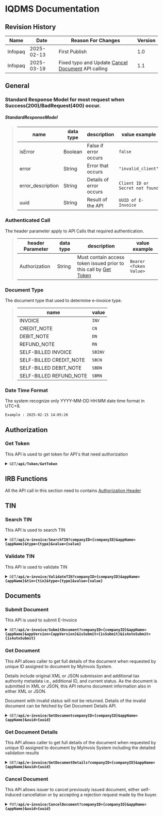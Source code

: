 # IQDMS Documentation

## Revision History

| Name | Date       | Reason For Changes  | Version   |
| ---- | ---------- | ------------------- | --------- |
| Infopaq | 2025-02-13 | First Publish       | 1.0       |
| Infopaq | 2025-03-19 | Fixed typo and Update [Cancel Document](#cancel-document) API calling | 1.1 |

## General
### Standard Response Model for most request when Success(200)/BadRequest(400) occur.

##### StandardResponseModel
> | name | data type | description | value example |
> | -------------- | ---- | ----------- | ------------- |
> | isError | Boolean | False if error occurs | `false` |
> | error | String | Error that occurs | `"invalid_client"` |
> | error_description | String | Details of error occurs | `Client ID or Secret not found` |
> | uuid | String | Result of the API | `UUID of E-Invoice` |

### Authenticated Call
The header parameter apply to API Calls that required authentication.

> | header Parameter | data type | description | value example |
> | -------------- | ---- | ----------- | ------------- |
> | Authorization | String | Must contain access token issued prior to this call by [Get Token](#get-token) | `Bearer <Token Value>` |

### Document Type
The document type that used to determine e-invoice type.
> | name | value |
> | ---- | ----  | 
> | INVOICE | `INV` |
> | CREDIT_NOTE | `CN` |
> | DEBIT_NOTE | `DN` |
> | REFUND_NOTE | `RN` |
> | SELF-BILLED INVOICE | `SBINV` |
> | SELF-BILLED CREDIT_NOTE | `SBCN` |
> | SELF-BILLED DEBIT_NOTE | `SBDN` |
> | SELF-BILLED REFUND_NOTE | `SBRN` |

### Date Time Format
The system recognize only YYYY-MM-DD HH:MM date time format in UTC+8.

`Example : 2025-02-15 14:05:26`

## Authorization
### Get Token
This API is used to get token for API's that need authorization

<details>
<summary><code>GET</code></code><code><b>/api/Token/GetToken</b></code></summary>

#### Body Parameters
> | name | data type | description | value example | requirement |
> | -------------- | ---- | ----------- | ------------- | ----------- |
> | client_id | String | Client ID Provided by VSS | | Mandatory |
> | client_secret | String | Client Secret Provided by VSS | | Mandatory |
> | onbehalfof | String | Company ID provided by VSS | | Mandatory |
> | grant_type | String | Must be ‘client_credentials’ | | Mandatory |
> | scope | String | Optional, can be leave blank. | | Optional |

##### JSON Sample
```
{
  "client_id": "your-client-id-here",
  "client_secret": "your-client-secret-here",
  "grant_type": "client_credentials",
  "onbehalfof": "your-companyid-here",
  "scope": ""
}
```


#### Responses

> | http code     | content-type                      | response                                                            |
> |---------------|-----------------------------------|---------------------------------------------------------------------|
> | `200`         | `application/json`                | `Signature Token`                                |
> | `400`         | `application/json`                | [Standard Response Model](#general)                       |

##### Signature Token
> | name | data type | description | value example |
> | -------------- | ---- | ----------- | ------------- |
> | access_token | JWT Token | Encoded JWT token structure that contains the fields of the issued token, token protection attributes | |
> | token_type | String | Solution in this case returns only Bearer authentication tokens | Bearer |
> | expires_in | Number | The lifetime of the access token defined in seconds | 3600 |
> | submitDate | DateTime | Token Issued Date Time in UTC | 2025-02-12 13:00 |
> | expiredDate | DateTime | Token Expired Date Time in UTC  | 2025-02-12 14:00 |

</details>

## IRB Functions
All the API call in this section need to contains [Authorization Header](#authenticated-call)

## TIN

### Search TIN
This API is used to search TIN

<details>
<summary><code>GET</code></code><code><b>/api/e-invoice/SearchTIN?companyID={companyID}&appName={appName}&type={type}&value={value}</b></code></summary>

#### Parameters
> | name | data type | description | value example | requirement |
> | -------------- | ---- | ----------- | ------------- | ----------- |
> | companyID | String | Company ID Provided by VSS | `GV` | Mandatory |
> | appName | String | Application Name Provided by VSS | `GV` | Mandatory |
> | type | String | NRIC, PASSPORTY, BRN, ARMY | `BRN` | Mandatory |
> | value | String | The actual value of the ID Type selected. For example, if NRIC selected as ID Type, then pass the NRIC value here. | `2014087894` | Mandatory |

#### Responses

> | http code     | content-type                      | response                                                            |
> |---------------|-----------------------------------|---------------------------------------------------------------------|
> | `200`         | `application/json`                | `{"isError":"false","uuid":"C25845632020"}` [Standard Response Model](#general)                            |
> | `400`         | `application/json`                | [Standard Response Model](#general)                       |

</details>

### Validate TIN
This API is used to validate TIN

<details>
<summary><code>GET</code></code><code><b>/api/e-invoice/ValidateTIN?companyID={companyID}&appName={appName}&tin={tin}&type={type}&value={value}</b></code></summary>

#### Query Parameters
> | name | data type | description | value example | requirement |
> | -------------- | ---- | ----------- | ------------- | ----------- |
> | companyID | String | Company ID Provided by VSS | `GV` | Mandatory |
> | appName | String | Application Name Provided by VSS | `GV` | Mandatory |
> | tin | String | The Tax Identification Number to get the validity of the tin. | `C25845632020` | Mandatory |
> | type | String | NRIC, PASSPORTY, BRN, ARMY | `BRN` | Mandatory |
> | value | String | The actual value of the ID Type selected. For example, if NRIC selected as ID Type, then pass the NRIC value here. | `2014087894` | Mandatory |

#### Responses

> | http code     | content-type                      | response                                                            |
> |---------------|-----------------------------------|---------------------------------------------------------------------|
> | `200`         | `application/json`                | `{"isError":"false","error_description":"{TIN is valid.}"}` [Standard Response Model](#general)                            |
> | `400`         | `application/json`                | [Standard Response Model](#general)                       |

</details>

## Documents

### Submit Document
This API is used to submit E-Invoice

<details>
<summary><code>GET</code></code><code><b>/api/e-invoice/SubmitDocument?companyID={companyID}&appName={appName}&appVersion={appVersion}&isSubmit={isSubmit}&isAutoSubmit={isAutoSubmit}</b></code></summary>

#### Query Parameters
> | name | data type | description | value example | requirement |
> | -------------- | ---- | ----------- | ------------- | ----------- |
> | companyID | String | Company ID Provided by VSS | `GV` | Mandatory |
> | appName | String | Application Name Provided by VSS | `GV` | Mandatory |
> | appVersion | String | Application Version | `1.0` | Mandatory |
> | isSubmit | String | (1, 0) Used to control if a user wants to submit to the IRB or just for testing purposes. Default is 1, which will submit to the IRB, where 0 is not. | `1` | Optional |
> | isAutoSubmit | String | (1,0) Used to control if a user wants to auto submit an invoice for more than 3 days. Default is 1, for invoice that is more than 3 days, the system will use the current date time as the e-invoice date time. | `1` | Optional |

Body of the request need to have a [document](#document) below, all the field length follow [IRB Standard](https://sdk.myinvois.hasil.gov.my/documents/invoice-v1-1/).

#### Document

* Supplier
> * Field for supplier information
* Customer
> * Field for buyer information
* Delivery
> * Field for delivery information

> | name | data type | description | value example | requirement |
> | -------------- | ---- | ----------- | ------------- | ----------- |
> | SupplierID | String | Supplier ID (for internal used only, won't be able to check at MyInvois Portal) | | Mandatory |
> | SupplierName | String | Name of business or individual who will be the supplier providing the goods / services in a commercial transaction. | | Mandatory |
> | SupplierTIN | String | Supplier’s TIN assigned by LHDNM | `C2584563222` | Mandatory |
> | SupplierSchemeType | String | NRIC/BRN/ARMY/PASSPORT | `BRN` | Mandatory |
> | SupplierSchemeID | String | Scheme Type Value | `202001234567` | Mandatory |
> | SupplierSSTNo | String | Supplier's SST No. | | Mandatory for SST-registrant |
> | SupplierTTXNo | String | Supplier's Tourism Tax No. | | Mandatory for tourism tax registrant |
> | SupplierAddress | String | Supplier's Address | | Mandatory |
> | SupplierCity | String | Supplier's City | | Mandatory |
> | SupplierState | String | Supplier's State | | Mandatory |
> | SupplierPostal | String | Supplier's Postal | | Mandatory |
> | SupplierCountry | String | Supplier's Country | | Mandatory |
> | SupplierPhone | String | Supplier's Phone | | Mandatory |
> | SupplierEmail | String | Supplier's Email | | Optional |
> | MSICCode | String | 5-digit numeric code that represent the supplier’s business nature and activity | `01111` | Mandatory |
> | BusinessActivity | String | Description of the Supplier’s business activity | `01111` | Mandatory |
> | CustomerID | String | Customer ID (for internal used only, won't be able to check at MyInvois Portal) | | Mandatory |
> | CustomerName | String | Name of recipient of goods / services who is the issuer of the self-billed e-Invoice in a commercial transaction | | Mandatory |
> | CustomerTIN | String | Recipient’s TIN assigned by LHDNM | `C2584563222` | Mandatory |
> | CustomerSchemeType | String | NRIC/BRN/ARMY/PASSPORT | `BRN` | Mandatory |
> | CustomerSchemeID | String | Scheme Type Value | `202001234567` | Mandatory |
> | CustomerSSTNo | String | Customer's SST No. | | Mandatory for SST-registrant |
> | CustomerTTXNo | String | Customer's Tourism Tax No. | | Mandatory for tourism tax registrant |
> | CustomerAddress | String | Customer's Address | | Mandatory |
> | CustomerCity | String | Customer's City | | Mandatory |
> | CustomerState | String | Customer's State | | Mandatory |
> | CustomerPostal | String | Customer's Postal | | Mandatory |
> | CustomerCountry | String | Customer's Country | | Mandatory |
> | CustomerPhone | String | Customer's Phone | | Mandatory |
> | CustomerEmail | String | Customer's Email | | Optional |
> | JobSheetNo | String | Internal Invoice Reference No. | | Mandatory |
> | BillNo | String | Internal Invoice Reference No. | | Mandatory |
> | BillDate | DateTime | Original Invoice Date | | Mandatory |
> | DocType | String | Document Type For Submit | [Document Type](#document-type) | Optional |
> | FrequencyOfBilling | String | Frequency of the invoice (e.g., Daily, Weekly, Biweekly, Monthly, Bimonthly, Quarterly, Half-yearly, Yearly, Others / Not Applicable) | `Daily` | Optional |
> | BillStartDate | DateTime | start date of the transaction interval | `2025-02-01` | Mandatory |
> | BillEndDate | DateTime | end date of the transaction interval | `2025-02-28` | Mandatory |
> | MatchedBillNo | String | Bill No. of the matched Invoice | | Mandatory if Credit Note/Refund Note for E-Invoice with UUID |
> | MatchedUUID | String | UUID of the matched Invoice | | Mandatory if Credit Note/Refund Note for E-Invoice with UUID |
> | MatchedBillDate | String | Internal Invoice Reference No. | | Mandatory if Credit Note/Refund Note for E-Invoice with UUID |
> | ServiceTax | Number | Service Tax Amount of the Invoice | | Mandatory |
> | ServiceTaxRate | Number | Service Tax Rate of the Invoice | | Mandatory |
> | DiscountAmount | Number | Discount Amount of the Invoice | | Mandatory |
> | AmountB4GST | Number | Total Amount before Tax of the Invoice | | Mandatory |
> | Amount | Number | Total Amount after Tax of the Invoice | | Mandatory |
> | RoundingAmount | Number | Rounding Amount of the Invoice | 0 | Mandatory |
> | VoucherAmount | Number |Voucher Amount of the Invoice | 0 | Mandatory |
> | [DocReference](#docreference) | object | Used to specify additional document reference like K1 Form | | Optional |
> | [JSDet](#jsdet) | object | Invoice line items | | Mandatory |
> | DeliveryID | String | Delivery ID (for internal used only, won't be able to check at MyInvois Portal) | | Optional |
> | DeliveryName | String | Name of shipping recipient of the products included in the e-Invoice in a commercial transaction | | Optional |
> | DeliveryTIN | String | TIN of the shipping recipient assigned by LHDNM | `C2584563222` | Optional |
> | DeliverySchemeType | String | NRIC/BRN/ARMY/PASSPORT | `BRN` | Optional |
> | DeliverySchemeID | String | Scheme Type Value | `202001234567` | Optional |
> | DeliveryAddress | String | Delivery's Address | | Mandatory |
> | DeliveryCity | String | Delivery's City | | Mandatory |
> | DeliveryState | String | Delivery's State | | Mandatory |
> | DeliveryPostal | String | Delivery's Postal | | Mandatory |
> | DeliveryCountry | String | Delivery's Country | | Mandatory |

##### DocReference
> | name | data type | description | value example | requirement |
> | -------------- | ---- | ----------- | ------------- | ----------- |
> | ID | String | Unique identifier assigned on the Declaration of Goods Imported. Multiple reference numbers can be separated by commas (,) without space. | `FTA` | Mandatory |
> | DocumentType | String | Type of the specified reference | `FreeTradeAgreement` | Mandatory |
> | DocumentDescription | String | Details of the reference | `ASEAN-Australia-New Zealand FTA (AANZFTA)` | Mandatory |

##### JSDet
> | name | data type | description | value example | requirement |
> | -------------- | ---- | ----------- | ------------- | ----------- |
> | ItemNo | String | Sequence of the item, will be sorted when submit. | `0010` | Mandatory |
> | Description | String | Description of the item. | `FreeTradeAgreement` | Mandatory |
> | Quantity | Number | Quantity of the item. | `1` | Mandatory |
> | [UOMID](https://sdk.myinvois.hasil.gov.my/codes/unit-types/) | String | Standard unit or system used to measure the product or service. | `XUN` | Mandatory |
> | UnitPrice | String | Unit Price of the item | `10` | Mandatory |
> | TotalPriceB4GST | Number | Total Price before tax of the item. | `10` | Mandatory |
> | TotalPrice | String | Total Price after tax of the item. | `0010` | Mandatory |
> | DiscountType | String | Discount Type of the item (%/RM) | `%` | Mandatory |
> | DiscountAmount | Number | Discount Amount of the item. | `1` | Mandatory |
> | ServiceTax | Number | Service tax of the item. | `0010` | Mandatory |
> | [JSDetTax](#jsdettax) | object | Tax detail | `FreeTradeAgreement` | Mandatory |
> | Remark | String | Remarks field |  | Optional |
> | [ClassificationCode](https://sdk.myinvois.hasil.gov.my/codes/classification-codes/) | String | Category of products or services being billed as a result of a commercial transaction. More than 1 classification codes can be added for goods / services included in the e-Invoice. | `001` | Mandatory |

##### JSDetTax
> | name | data type | description | value example | requirement |
> | -------------- | ---- | ----------- | ------------- | ----------- |
> | [TaxType](https://sdk.myinvois.hasil.gov.my/codes/tax-types/) | String | Tax types. | `06` | Mandatory |
> | TaxRate | Number | Tax Rate for the tax. | `0` | Mandatory |
> | TaxAmount | Number | Tax Amount. | `0` | Mandatory |
> | TaxableAmount | String | Taxable Amount for this tax of the given item | `10` | Mandatory |
> | AmountExemptTax | String | Unit Price of the item | `0` | Optional |
> | TaxExemptAmount | String | Unit Price of the item | `0` | Optional |

#### Responses
> | http code     | content-type                      | response                                                            |
> |---------------|-----------------------------------|---------------------------------------------------------------------|
> | `200`         | `application/json`                | `{"isError":"false","uuid":"Unique ID of the submission."}` [Standard Response Model](#general)                            |
> | `400`         | `application/json`                | [Standard Response Model](#general)                       |

</details>

### Get Document
This API allows caller to get full details of the document when requested by unique ID assigned to document by MyInvois System.

Details include original XML or JSON submission and additional tax authority metadata i.e., additional ID, and current status. As the document is submitted in XML or JSON, this API returns document information also in either XML or JSON.

Document with invalid status will not be returned. Details of the invalid document can be fetched by Get Document Details API.

<details>
<summary><code>GET</code></code><code><b>/api/e-invoice/GetDocumentcompanyID={companyID}&appName={appName}&uuid={uuid}</b></code></summary>

#### Parameters
> | name | data type | description | value example | requirement |
> | -------------- | ---- | ----------- | ------------- | ----------- |
> | companyID | String | Company ID Provided by VSS | `GV` | Mandatory |
> | appName | String | Application Name Provided by VSS | `GV` | Mandatory |
> | uuid | String | Unique ID of the document to retrieve.  | `F9D425P6DS7D8IU` | Mandatory |

#### Responses

> | http code     | content-type                      | response                                                            |
> |---------------|-----------------------------------|---------------------------------------------------------------------|
> | `200`         | `application/json`                | [GetDocument](https://sdk.myinvois.hasil.gov.my/einvoicingapi/07-get-document/#successful-response) |
> | `400`         | `application/json`                | [Standard Response Model](#general) |

</details>

### Get Document Details
This API allows caller to get full details of the document when requested by unique ID assigned to document by MyInvois System including the detailed validation results

<details>
<summary><code>GET</code></code><code><b>/api/e-invoice/GetDocumentDetails?companyID={companyID}&appName={appName}&uuid={uuid}</b></code></summary>

#### Parameters
> | name | data type | description | value example | requirement |
> | -------------- | ---- | ----------- | ------------- | ----------- |
> | companyID | String | Company ID Provided by VSS | `GV` | Mandatory |
> | appName | String | Application Name Provided by VSS | `GV` | Mandatory |
> | uuid | String | Unique ID of the document to retrieve.  | `F9D425P6DS7D8IU` | Mandatory |

#### Responses

> | http code     | content-type                      | response                                                            |
> |---------------|-----------------------------------|---------------------------------------------------------------------|
> | `200`         | `application/json`                | [GetDocumentDetails](https://sdk.myinvois.hasil.gov.my/einvoicingapi/08-get-document-details/#successful-response) |
> | `400`         | `application/json`                | [Standard Response Model](#general)` |

</details>


### Cancel Document
This API allows issuer to cancel previously issued document, either self-induced cancellation or by accepting a rejection request made by the buyer.

<details>
<summary><code>PUT</code></code><code><b>/api/e-invoice/CancelDocument?companyID={companyID}&appName={appName}&uuid={uuid}</b></code></summary>

#### Query Parameters
> | name | data type | description | value example | requirement |
> | -------------- | ---- | ----------- | ------------- | ----------- |
> | companyID | String | Company ID Provided by VSS | `GV` | Mandatory |
> | appName | String | Application Name Provided by VSS | `GV` | Mandatory |
> | uuid | String | Unique ID of the document to retrieve.  | `F9D425P6DS7D8IU` | Mandatory |

### Body Parameters
> | name | data type | description | value example | requirement |
> | -------------- | ---- | ----------- | ------------- | ----------- |
> | Reason | String | ReasonReason for cancelling the document. (The length of the reason would be limited to 300 chars) | `Customer Cancel Order` | Mandatory |

#### Sample JSON
```
{
    "Reason": "Customer Cancel Order"
}
```

#### Responses

> | http code     | content-type                      | response                                                            |
> |---------------|-----------------------------------|---------------------------------------------------------------------|
> | `200`         | `application/json`                | [CancelDocument](https://sdk.myinvois.hasil.gov.my/einvoicingapi/03-cancel-document/#outputs) |
> | `400`         | `application/json`                | [Standard Response Model](#general)` |

</details>
